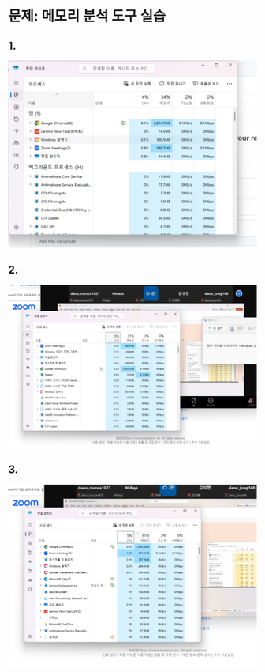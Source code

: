# 문제: 메모리 분석 도구 실습

## 1.
![정답](./image1.png)

## 2.
![정답](./image2.png)

## 3.
![정답](./image3.png)
